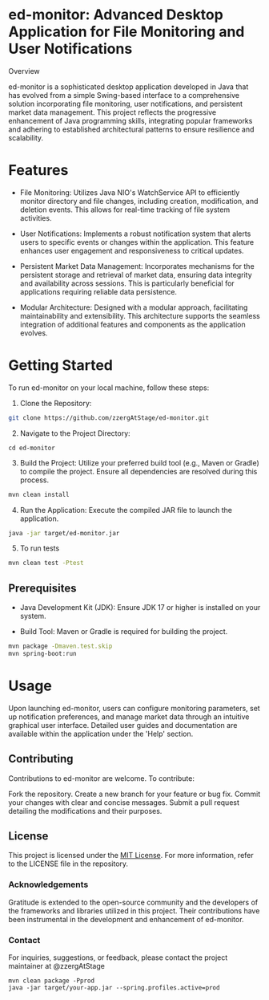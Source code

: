 # ed-monitor: Advanced Desktop Application for File Monitoring and User Notifications
Overview

ed-monitor is a sophisticated desktop application developed in Java that has evolved
from a simple Swing-based interface to a comprehensive solution incorporating 
file monitoring, user notifications, and persistent market data management. 
This project reflects the progressive enhancement of Java programming skills, 
integrating popular frameworks and adhering to established architectural patterns
to ensure resilience and scalability.

# Features

* File Monitoring: Utilizes Java NIO's WatchService API to efficiently monitor directory and file changes, including creation, modification, and deletion events. This allows for real-time tracking of file system activities.

* User Notifications: Implements a robust notification system that alerts users to specific events or changes within the application. This feature enhances user engagement and responsiveness to critical updates.

* Persistent Market Data Management: Incorporates mechanisms for the persistent storage and retrieval of market data, ensuring data integrity and availability across sessions. This is particularly beneficial for applications requiring reliable data persistence.

* Modular Architecture: Designed with a modular approach, facilitating maintainability and extensibility. This architecture supports the seamless integration of additional features and components as the application evolves.

# Getting Started

To run ed-monitor on your local machine, follow these steps:

1. Clone the Repository:

```bash
git clone https://github.com/zzergAtStage/ed-monitor.git
```
2. Navigate to the Project Directory:

`cd ed-monitor`

3. Build the Project: Utilize your preferred build tool (e.g., Maven or Gradle) to compile the project. Ensure all dependencies are resolved during this process.

```bash
mvn clean install   
```
4. Run the Application: Execute the compiled JAR file to launch the application.  

```bash
java -jar target/ed-monitor.jar
```

5. To run tests   
```bash
mvn clean test -Ptest  
```

## Prerequisites

* Java Development Kit (JDK): Ensure JDK 17 or higher is installed on your system.

* Build Tool: Maven or Gradle is required for building the project.
```bash
mvn package -Dmaven.test.skip
mvn spring-boot:run
```

# Usage

Upon launching ed-monitor, users can configure monitoring parameters, set up notification preferences, and manage market data through an intuitive graphical user interface. Detailed user guides and documentation are available within the application under the 'Help' section.

## Contributing

Contributions to ed-monitor are welcome. To contribute:

Fork the repository.
Create a new branch for your feature or bug fix.
Commit your changes with clear and concise messages.
Submit a pull request detailing the modifications and their purposes.

## License

This project is licensed under the [MIT License](./license/license.txt). For more information, refer to the LICENSE file in the repository.

### Acknowledgements

Gratitude is extended to the open-source community and the developers of the frameworks and libraries utilized in this project. Their contributions have been instrumental in the development and enhancement of ed-monitor.

### Contact

For inquiries, suggestions, or feedback, please contact the project maintainer at @zzergAtStage



```shell
mvn clean package -Pprod
java -jar target/your-app.jar --spring.profiles.active=prod
```
